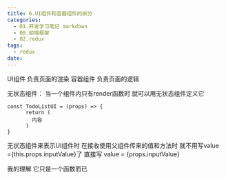 ```yaml
---
title: 6.UI组件和容器组件的拆分
categories:
  - 01.开发学习笔记 markdown
  - 08.前端框架
  - 02.redux
tags:
  - redux
date:
---
```


UI组件  负责页面的渲染
容器组件 负责页面的逻辑

无状态组件：
当一个组件内只有render函数时 就可以用无状态组件定义它

	const TodoListUI = (props) => {
	      return (
	        内容
	      )
	}

无状态组件来表示UI组件时
在接收使用父组件传来的值和方法时 就不用写value ={this.props.inputValue}了
直接写 value = {props.inputValue}

我的理解 它只是一个函数而已